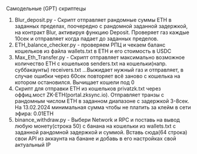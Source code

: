 Самодельные (GPT) скриптецы

1. Blur_deposit.py - Скрипт отправляет рандомные суммы ETH в заданных пределах, поочередно с рандомной заданной задержкой, на контракт Blur, активируя функцию Deposit. Проверяет газ каждые 10сек и отправляет когда падает до заданных пределов. 
2. ETH_balance_checker.py - проверяем РПЦ и чекаем баланс кошельков из файла wallets.txt в ETH и его стоимость в USDC
3. Max_Eth_Transfer.py - Скрипт отправляет максимально возможное количество ETH с кошельков senders.txt на кошельки(напр. суббакаунты) receivers.txt ...Выжидает нужный газ и отправляет, в случае ошибки через 60сек повторяет всё заново с кошелька на котором остановился. Вычищает кошели под 0
4. Скрипт для отправки ETH из кошельков privatzk.txt через оффиц.мост ZK-ETH(portal.zksync.io). Отправляет транзы с рандомным числом ETH в заданном диапазоне с задержкой 3-8сек. На 13.02.2024 минимальная сумма чтобы не платить за клейм в сети эфира: 0.01ETH
5. binance_withdraw.py - Выбери Network и RPC и поставь на вывод любую монету(строка 50) с банана на кошельки из wallets.txt с заданной рандомной задержкой и суммой. Вставь сюда(64 строка) свои API из аккаунта на банане и добавь в его настройках свой актуальный IP 
